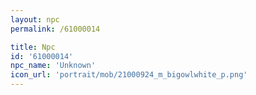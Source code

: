 ```yaml
---
layout: npc
permalink: /61000014

title: Npc
id: '61000014'
npc_name: 'Unknown'
icon_url: 'portrait/mob/21000924_m_bigowlwhite_p.png'
---
```

